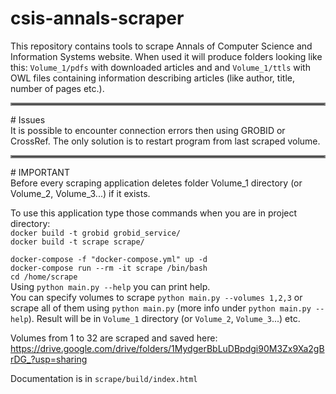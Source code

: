 # csis-annals-scraper
This repository contains tools to scrape  Annals of Computer Science and Information Systems website. 
When used it will produce folders looking like this: `Volume_1/pdfs` with downloaded articles and 
and `Volume_1/ttls` with OWL files containing information describing articles (like author, title, number of pages etc.).
<br />
<hr style="border:2px solid gray">
# Issues <br />
It is possible to encounter connection errors then using GROBID or CrossRef. The only solution is to restart program from last scraped volume. 
<hr style="border:2px solid gray">
# IMPORTANT <br /> 
Before every scraping application deletes folder 
Volume_1 directory (or Volume_2, Volume_3...) if it exists.

To use this application type those commands when you are in project directory: <br />
`docker build -t grobid grobid_service/` <br />
`docker build -t scrape scrape/` <br />

`docker-compose -f "docker-compose.yml" up -d` <br />
`docker-compose run --rm -it scrape /bin/bash` <br />
`cd /home/scrape` <br />
Using `python main.py --help` you can print help. <br />
You can specify volumes to scrape `python main.py --volumes 1,2,3` or scrape all of them using `python main.py` (more info under  `python main.py --help`).
Result will be in `Volume_1` directory (or `Volume_2`, `Volume_3`...) etc.

Volumes from 1 to 32 are scraped and saved here: 
https://drive.google.com/drive/folders/1MydgerBbLuDBpdgi90M3Zx9Xa2gBrDG_?usp=sharing

Documentation is in `scrape/build/index.html`